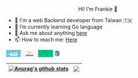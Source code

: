 <p align="center">Hi! I'm Frankie 👋</p>

- 🔭 I'm a web Backend developer from Taiwan 🇹🇼
- 🌱 I’m currently learning Go language
- 💬 Ask me about anything [here]([url](https://github.com/Frankie0702111/Frankie0702111/issues))
- 📫 How to reach me: <a href="mailto:frankie0702111@gmail.com">Here</a>

<code><img height="20" src="https://github.com/Frankie0702111/Frankie0702111/blob/master/img/golang.jpeg"></code>
<code><img height="20" src="https://github.com/Frankie0702111/Frankie0702111/blob/master/img/laravel.png"></code>
<code><img height="20" src="https://github.com/Frankie0702111/Frankie0702111/blob/master/img/vue.png"></code>
<code><img height="20" src="https://github.com/Frankie0702111/Frankie0702111/blob/master/img/mysql.png"></code>

| <a href="https://github.com/Frankie0702111/github-readme-stats"><img align="center" src="https://github-readme-stats.vercel.app/api?username=Frankie0702111&show_icons=true&include_all_commits=true&theme=buefy&hide_border=true" alt="Anurag's github stats" /></a> | <a href="https://github.com/Frankie0702111/github-readme-stats"><img align="center" src="https://github-readme-stats.vercel.app/api/top-langs/?username=Frankie0702111&layout=compact&theme=buefy&hide_border=true" /></a> |
| ------------- | ------------- |
